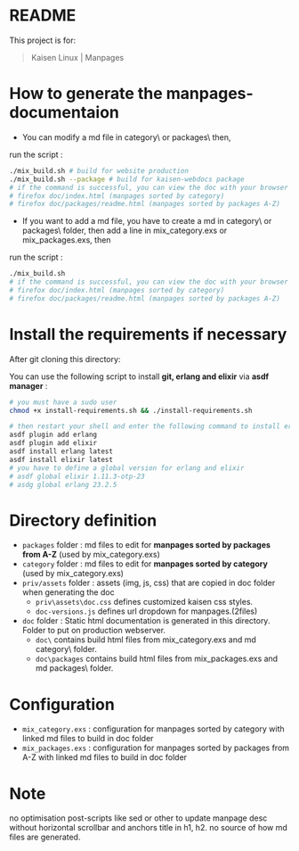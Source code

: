 # README

This project is for:
> Kaisen Linux | Manpages

# How to generate the manpages-documentaion

- You can modify a md file in category\ or packages\ then,

run the script :

```bash
./mix_build.sh # build for website production
./mix_build.sh --package # build for kaisen-webdocs package
# if the command is successful, you can view the doc with your browser
# firefox doc/index.html (manpages sorted by category)
# firefox doc/packages/readme.html (manpages sorted by packages A-Z)
```

- If you want to add a md file, you have to create a md in category\ or packages\ folder, then add a line in mix_category.exs or mix_packages.exs, then

run the script :

```bash
./mix_build.sh
# if the command is successful, you can view the doc with your browser
# firefox doc/index.html (manpages sorted by category)
# firefox doc/packages/readme.html (manpages sorted by packages A-Z)
```

# Install the requirements if necessary

After git cloning this directory:  

You can use the following script to install **git, erlang and elixir** via **asdf manager** :

```bash
# you must have a sudo user
chmod +x install-requirements.sh && ./install-requirements.sh
```

```bash
# then restart your shell and enter the following command to install erlang and elixir via asdf
asdf plugin add erlang
asdf plugin add elixir
asdf install erlang latest
asdf install elixir latest
# you have to define a global version for erlang and elixir
# asdf global elixir 1.11.3-otp-23
# asdg global erlang 23.2.5 
```

# Directory definition

- `packages` folder : md files to edit for **manpages sorted by packages from A-Z** (used by mix_category.exs)  
- `category` folder : md files to edit for **manpages sorted by category** (used by mix_category.exs)
- `priv/assets` folder : assets (img, js, css) that are copied in doc folder when generating the doc
    - `priv\assets\doc.css` defines customized kaisen css styles.
    - `doc-versions.js` defines url dropdown for manpages.(2files)
- `doc` folder : Static html documentation is generated in this directory. Folder to put on production webserver.
    - `doc\` contains build html files from mix_category.exs and md category\ folder.
    - `doc\packages` contains build html files from mix_packages.exs and md packages\ folder.

# Configuration

- `mix_category.exs` : configuration for manpages sorted by category with linked md files to build in doc folder
- `mix_packages.exs` : configuration for manpages sorted by packages from A-Z with linked md files to build in doc folder

# Note

no optimisation post-scripts like sed or other to update manpage desc without horizontal scrollbar and anchors title in h1, h2. 
no source of how md files are generated.
